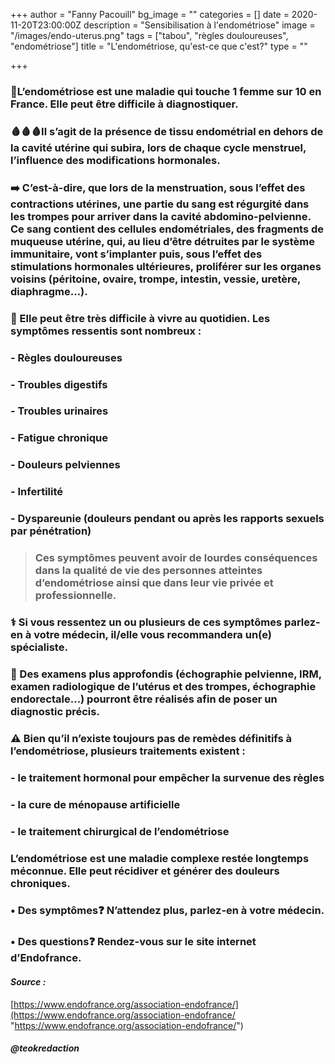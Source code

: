 +++
author = "Fanny Pacouill"
bg_image = ""
categories = []
date = 2020-11-20T23:00:00Z
description = "Sensibilisation à l'endométriose"
image = "/images/endo-uterus.png"
tags = ["tabou", "règles douloureuses", "endométriose"]
title = "L'endométriose, qu'est-ce que c'est?"
type = ""

+++
### 🔅L’endométriose est une maladie qui touche 1 femme sur 10 en France. Elle peut être difficile à diagnostiquer.

### 🩸🩸🩸Il s’agit de la présence de tissu endométrial en dehors de la cavité utérine qui subira, lors de chaque cycle menstruel, l’influence des modifications hormonales.

### ➡️ C’est-à-dire, que lors de la menstruation, sous l’effet des contractions utérines, une partie du sang est régurgité dans les trompes pour arriver dans la cavité abdomino-pelvienne. Ce sang contient des cellules endométriales, des fragments de muqueuse utérine, qui, au lieu d’être détruites par le système immunitaire, vont s’implanter puis, sous l’effet des stimulations hormonales ultérieures, proliférer sur les organes voisins (péritoine, ovaire, trompe, intestin, vessie, uretère, diaphragme…).

### 🚫 Elle peut être très difficile à vivre au quotidien. Les symptômes ressentis sont nombreux :

### - Règles douloureuses

### - Troubles digestifs

### - Troubles urinaires

### - Fatigue chronique

### - Douleurs pelviennes

### - Infertilité

### - Dyspareunie (douleurs pendant ou après les rapports sexuels par pénétration)

> ### Ces symptômes peuvent avoir de lourdes conséquences dans la qualité de vie des personnes atteintes d’endométriose ainsi que dans leur vie privée et professionnelle.

### ⚕ Si vous ressentez un ou plusieurs de ces symptômes parlez-en à votre médecin, il/elle vous recommandera un(e) spécialiste.

### 💊 Des examens plus approfondis (échographie pelvienne, IRM, examen radiologique de l’utérus et des trompes, échographie endorectale…) pourront être réalisés afin de poser un diagnostic précis.

### ⚠️ Bien qu’il n’existe toujours pas de remèdes définitifs à l’endométriose, plusieurs traitements existent :

### - le traitement hormonal pour empêcher la survenue des règles

### - la cure de ménopause artificielle

### - le traitement chirurgical de l’endométriose

### L’endométriose est une maladie complexe restée longtemps méconnue. Elle peut récidiver et générer des douleurs chroniques.

### **• Des symptômes❓** N’attendez plus, parlez-en à votre médecin.

### **• Des questions❓** Rendez-vous sur le site internet d’**Endofrance**.

#### _Source :_

[https://www.endofrance.org/association-endofrance/](https://www.endofrance.org/association-endofrance/ "https://www.endofrance.org/association-endofrance/")

##### _@teokredaction_
